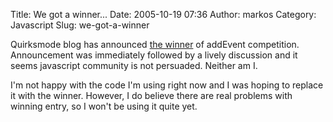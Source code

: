 Title: We got a winner...
Date: 2005-10-19 07:36
Author: markos
Category: Javascript
Slug: we-got-a-winner

Quirksmode blog has announced [the
winner](http://www.quirksmode.org/blog/archives/2005/10/_and_the_winner.html)
of addEvent competition. Announcement was immediately followed by a
lively discussion and it seems javascript community is not persuaded.
Neither am I.

I'm not happy with the code I'm using right now and I was hoping to
replace it with the winner. However, I do believe there are real
problems with winning entry, so I won't be using it quite yet.

